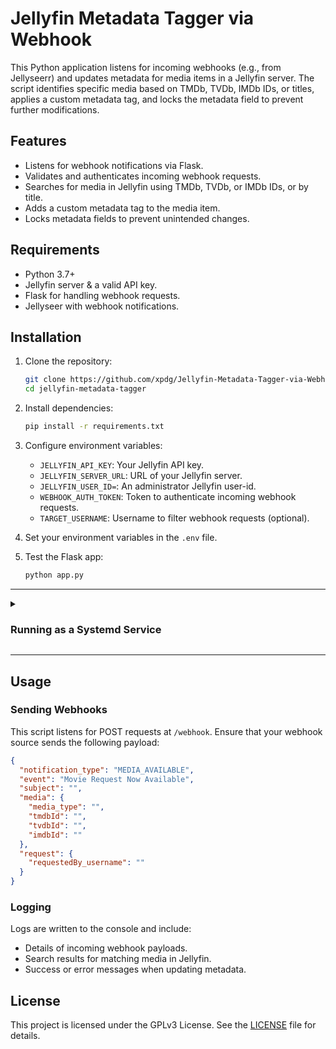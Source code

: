 
# Jellyfin Metadata Tagger via Webhook

This Python application listens for incoming webhooks (e.g., from Jellyseerr) and updates metadata for media items in a Jellyfin server. The script identifies specific media based on TMDb, TVDb, IMDb IDs, or titles, applies a custom metadata tag, and locks the metadata field to prevent further modifications.

## Features

- Listens for webhook notifications via Flask.
- Validates and authenticates incoming webhook requests.
- Searches for media in Jellyfin using TMDb, TVDb, or IMDb IDs, or by title.
- Adds a custom metadata tag to the media item.
- Locks metadata fields to prevent unintended changes.

## Requirements

- Python 3.7+
- Jellyfin server & a valid API key.
- Flask for handling webhook requests.
- Jellyseer with webhook notifications.

## Installation

1. Clone the repository:

   ```bash
   git clone https://github.com/xpdg/Jellyfin-Metadata-Tagger-via-Webhook.git
   cd jellyfin-metadata-tagger
   ```

2. Install dependencies:

   ```bash
   pip install -r requirements.txt
   ```

3. Configure environment variables:
   - `JELLYFIN_API_KEY`: Your Jellyfin API key.
   - `JELLYFIN_SERVER_URL`: URL of your Jellyfin server.
   - `JELLYFIN_USER_ID=`: An administrator Jellyfin user-id.
   - `WEBHOOK_AUTH_TOKEN`: Token to authenticate incoming webhook requests.
   - `TARGET_USERNAME`: Username to filter webhook requests (optional).

4. Set your environment variables in the `.env` file.

5. Test the Flask app:
    ```bash
    python app.py
    ```
---
<details>
<summary><h3>Running as a Systemd Service</h3></summary>

To ensure the service runs continuously, you can create a systemd service file:

1. Create the service file:
    ```bash
    sudo nano /etc/systemd/system/jellyfin-tagging.service
    ```

2. Add the following content:
    ```ini
    [Unit]
    Description=Jellyfin Metadata Tagging Service
    After=network.target

    [Service]
    # Change main user if running service as non-root
    # User=your-user
    WorkingDirectory=/path/to/jellyfin-metadata-tagging
    ExecStart=/usr/bin/python3 app.py
    EnvironmentFile=/path/to/jellyfin-metadata-tagging/.env
    Environment="PYTHONUNBUFFERED=1"
    Restart=always

    [Install]
    WantedBy=multi-user.target
    ```

3. Save and close the file.

4. Reload the systemd daemon:
    ```bash
    sudo systemctl daemon-reload
    ```

5. Enable the service to start on boot:
    ```bash
    sudo systemctl enable jellyfin-tagging.service
    ```

6. Start the service:
    ```bash
    sudo systemctl start jellyfin-tagging.service
    ```

7. Check the service status:
    ```bash
    sudo systemctl status jellyfin-tagging.service
    ```
</details>

---

## Usage

### Sending Webhooks

This script listens for POST requests at `/webhook`. Ensure that your webhook source sends the following payload:

```json
{
  "notification_type": "MEDIA_AVAILABLE",
  "event": "Movie Request Now Available",
  "subject": "",
  "media": {
    "media_type": "",
    "tmdbId": "",
    "tvdbId": "",
    "imdbId": ""
  },
  "request": {
    "requestedBy_username": ""
  }
}
```

### Logging

Logs are written to the console and include:

- Details of incoming webhook payloads.
- Search results for matching media in Jellyfin.
- Success or error messages when updating metadata.

## License

This project is licensed under the GPLv3 License. See the [LICENSE](LICENSE) file for details.

